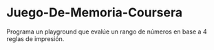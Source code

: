 # Juego-De-Memoria-Coursera
Programa un playground que evalúe un rango de números en base a 4 reglas de impresión.

